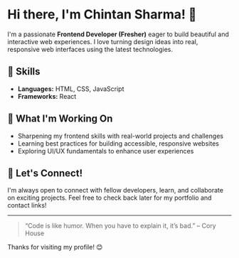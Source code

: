 # Hi there, I'm Chintan Sharma! 👋

I'm a passionate **Frontend Developer (Fresher)** eager to build beautiful and interactive web experiences. I love turning design ideas into real, responsive web interfaces using the latest technologies.

## 🚀 Skills

- **Languages:** HTML, CSS, JavaScript
- **Frameworks:** React

## 🌱 What I'm Working On

- Sharpening my frontend skills with real-world projects and challenges
- Learning best practices for building accessible, responsive websites
- Exploring UI/UX fundamentals to enhance user experiences

## 🤝 Let's Connect!

I'm always open to connect with fellow developers, learn, and collaborate on exciting projects. Feel free to check back later for my portfolio and contact links!

---

> “Code is like humor. When you have to explain it, it’s bad.” – Cory House

Thanks for visiting my profile! 😊

<!--
**ChintanSharma08/ChintanSharma08** is a ✨ _special_ ✨ repository because its `README.md` (this file) appears on your GitHub profile.

Here are some ideas to get you started:

- 🔭 I’m currently working on ...
- 🌱 I’m currently learning ...
- 👯 I’m looking to collaborate on ...
- 🤔 I’m looking for help with ...
- 💬 Ask me about ...
- 📫 How to reach me: ...
- 😄 Pronouns: ...
- ⚡ Fun fact: ...
-->
